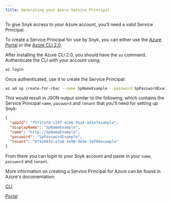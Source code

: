 ```yaml
---
title: Generating your Azure Service Principal
---
```

To give Snyk access to your Azure account, you'll need a valid Service Principal.

To create a Service Principal for use by Snyk, you can either use the [Azure Portal](https://portal.azure.com/) or the [Azure CLI 2.0](https://docs.microsoft.com/en-us/cli/azure/install-azure-cli).

After installing the Azure CLI 2.0, you should have the `az` command. Authenticate the CLI with your account using:

```bash
az login
```

Once authenticated, use it to create the Service Principal:

```bash
az ad sp create-for-rbac --name SpNameExample --password SpPasswordExample --role Reader
```

This would result in JSON output similar to the following, which contains the Service Principal `name`, `password` and `tenant` that you'll need for setting up Snyk:

```json
{
  "appId": "f5f1ce7d-c247-42e6-91a4-ad1e7example",
  "displayName": "SpNameExample",
  "name": "http://SpNameExample",
  "password": "SpPasswordExample",
  "tenant": "874186fd-a7a8-4e98-9b9e-3df00example"
}
```

From there you can login to your Snyk account and paste in your `name`, `password` and `tenant`.

More information on creating a Service Principal for Azure can be found in Azure's documentation:

[CLI](https://docs.microsoft.com/en-us/cli/azure/create-an-azure-service-principal-azure-cli)

[Portal](https://docs.microsoft.com/en-us/azure/azure-resource-manager/resource-group-create-service-principal-portal)
